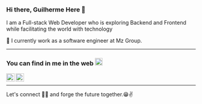 ### Hi there, Guilherme Here 👋

I am a Full-stack Web Developer who is exploring Backend and Frontend while facilitating the world with technology
 
 🔭 I currently work as a software engineer at Mz Group.

---

### You can find in me in the web <img src="https://github.com/TheDudeThatCode/TheDudeThatCode/blob/master/Assets/Earth.gif" width="20px">
<!-- [<img align="left" alt="" width="22px" src="https://raw.githubusercontent.com/iconic/open-iconic/master/svg/globe.svg" />][website] -->
[<img align="left" alt="Mr-Guilherme | Twitter" width="22px" src="https://cdn.jsdelivr.net/npm/simple-icons@v3/icons/twitter.svg" />][twitter]
[<img align="left" alt="Mr-Guilherme | LinkedIn" width="22px" src="https://cdn.jsdelivr.net/npm/simple-icons@v3/icons/linkedin.svg" />][linkedin]

<br/>


---

Let's connect 👨‍💻 and forge the future together.😁✌

<!-- [website]:  -->
[twitter]: https://twitter.com/Guilherme_Rod_/
[linkedin]: https://www.linkedin.com/in/guilherme-marcelino-rodrigues-854bb21a9/
